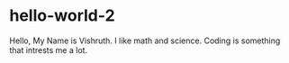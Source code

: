 # hello-world-2

Hello,
My Name is Vishruth. I like math and science. Coding is something that intrests me a lot.
